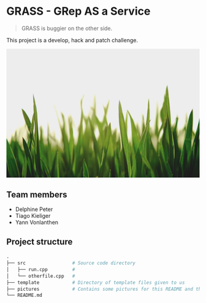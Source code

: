 # GRASS - GRep AS a Service
> GRASS is buggier on the other side. 
>

This project is a develop, hack and patch challenge.

![](pics/grass.jpg)

## Team members

- Delphine Peter
- Tiago Kieliger
- Yann Vonlanthen

## Project structure

```python
.
├── src                 # Source code directory
│   ├── run.cpp         # 
│   └── otherfile.cpp   # 
├── template            # Directory of template files given to us
├── pictures            # Contains some pictures for this README and the report
└── README.md
```
